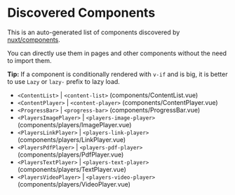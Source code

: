 # Discovered Components

This is an auto-generated list of components discovered by [nuxt/components](https://github.com/nuxt/components).

You can directly use them in pages and other components without the need to import them.

**Tip:** If a component is conditionally rendered with `v-if` and is big, it is better to use `Lazy` or `lazy-` prefix to lazy load.

- `<ContentList>` | `<content-list>` (components/ContentList.vue)
- `<ContentPlayer>` | `<content-player>` (components/ContentPlayer.vue)
- `<ProgressBar>` | `<progress-bar>` (components/ProgressBar.vue)
- `<PlayersImagePlayer>` | `<players-image-player>` (components/players/ImagePlayer.vue)
- `<PlayersLinkPlayer>` | `<players-link-player>` (components/players/LinkPlayer.vue)
- `<PlayersPdfPlayer>` | `<players-pdf-player>` (components/players/PdfPlayer.vue)
- `<PlayersTextPlayer>` | `<players-text-player>` (components/players/TextPlayer.vue)
- `<PlayersVideoPlayer>` | `<players-video-player>` (components/players/VideoPlayer.vue)
